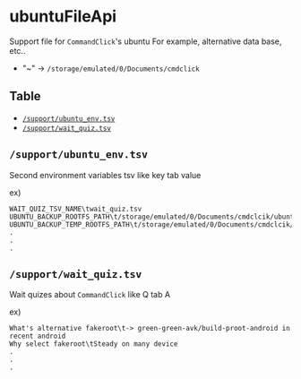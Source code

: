# ubuntuFileApi

Support file for `CommandClick`'s ubuntu
For example, alternative data base, etc..

- "~" -> `/storage/emulated/0/Documents/cmdclick`


Table
-----------------
* [`/support/ubuntu_env.tsv`](#ubuntu_env_varialbles)
* [`/support/wait_quiz.tsv`](#wait_quiz_tsv)

  

## `/support/ubuntu_env.tsv` <a id="ubuntu_env_varialbles"></a>

Second environment variables tsv like key tab value


ex)

```
WAIT_QUIZ_TSV_NAME\twait_quiz.tsv 
UBUNTU_BACKUP_ROOTFS_PATH\t/storage/emulated/0/Documents/cmdclcik/ubuntu/backup/rootfs.tar.gz,
UBUNTU_BACKUP_TEMP_ROOTFS_PATH\t/storage/emulated/0/Documents/cmdclcik/ubuntu/backup/temp/rootfs.tar.gz,
.
.
.
```

## `/support/wait_quiz.tsv` <a id="wait_quiz_tsv"></a>

Wait quizes about `CommandClick` like Q tab A

ex)
```
What's alternative fakeroot\t-> green-green-avk/build-proot-android in recent android
Why select fakeroot\tSteady on many device
.
.
.
```

